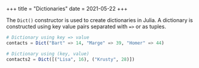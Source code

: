 +++
title = "Dictionaries"
date = 2021-05-22
+++

The `Dict()` constructor is used to create dictionaries in Julia. A dictionary is constructed using key value pairs separated with `=>` or as tuples.

```julia
# Dictionary using key => value
contacts = Dict("Bart" => 14, "Marge" => 39, "Homer" => 44)

# Dictionary using (key, value)
contacts2 = Dict([("Lisa", 16), ("Krusty", 28)])
```
